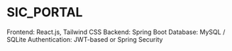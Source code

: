 # SIC_PORTAL
Frontend: React.js, Tailwind CSS  Backend: Spring Boot  Database: MySQL / SQLite  Authentication: JWT-based or Spring Security
